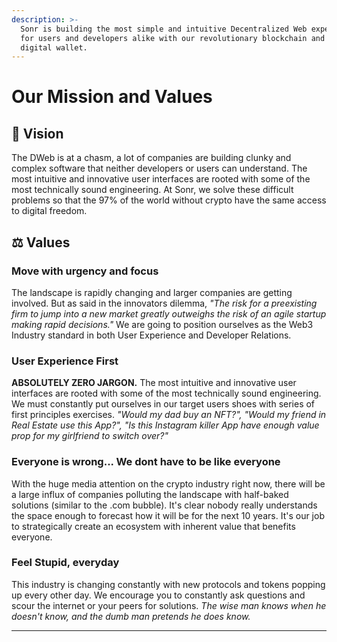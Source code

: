 ```yaml
---
description: >-
  Sonr is building the most simple and intuitive Decentralized Web experience
  for users and developers alike with our revolutionary blockchain and universal
  digital wallet.
---
```


# Our Mission and Values

## 🔭 Vision

The DWeb is at a chasm, a lot of companies are building clunky and complex software that neither developers or users can understand. The most intuitive and innovative user interfaces are rooted with some of the most technically sound engineering. At Sonr, we solve these difficult problems so that the 97% of the world without crypto have the same access to digital freedom.

## ⚖️ Values

### **Move with urgency and focus**

The landscape is rapidly changing and larger companies are getting involved. But as said in the innovators dilemma, _"The risk for a preexisting firm to jump into a new market greatly outweighs the risk of an agile startup making rapid decisions."_ We are going to position ourselves as the Web3 Industry standard in both User Experience and Developer Relations.

### User Experience First

**ABSOLUTELY ZERO JARGON.** The most intuitive and innovative user interfaces are rooted with some of the most technically sound engineering. We must constantly put ourselves in our target users shoes with series of first principles exercises. _"Would my dad buy an NFT?", "Would my friend in Real Estate use this App?", "Is this Instagram killer App have enough value prop for my girlfriend to switch over?"_

### Everyone is wrong... We dont have to be like everyone

With the huge media attention on the crypto industry right now, there will be a large influx of companies polluting the landscape with half-baked solutions (similar to the .com bubble). It's clear nobody really understands the space enough to forecast how it will be for the next 10 years. It's our job to strategically create an ecosystem with inherent value that benefits everyone.

### Feel Stupid, everyday

This industry is changing constantly with new protocols and tokens popping up every other day. We encourage you to constantly ask questions and scour the internet or your peers for solutions. _The wise man knows when he doesn't know, and the dumb man pretends he does know._

***

##
